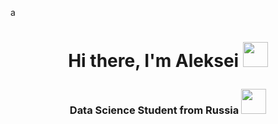 a<h1 align="center">Hi there, I'm Aleksei</a> 
<img src="https://media4.giphy.com/media/v1.Y2lkPTc5MGI3NjExNXF6dHB1NjBuMGhxMXkyZzY1dXFyYm10ZnNldHB2c3ViZzB0bnZteSZlcD12MV9pbnRlcm5hbF9naWZfYnlfaWQmY3Q9cw/T5xJw3MlEZAQ3hyrct/giphy.gif" width="40"/>
<h3 align="center">Data Science Student from Russia</a> 
<img src="https://media4.giphy.com/media/v1.Y2lkPTc5MGI3NjExNnV5Z2s2YTVscXpxbmtlZnAzMTR4d2ppZXBoeDZvczdvN3dtbDR0dyZlcD12MV9pbnRlcm5hbF9naWZfYnlfaWQmY3Q9cw/KzihYbSXWZcu9VVWE0/giphy.gif" width="40"/>



<!--
**Aleksei-Ianin/Aleksei-Ianin** is a ✨ _special_ ✨ repository because its `README.md` (this file) appears on your GitHub profile.

Here are some ideas to get you started:

- 🔭 I’m currently working on ...
- 🌱 I’m currently learning ...
- 👯 I’m looking to collaborate on ...
- 🤔 I’m looking for help with ...
- 💬 Ask me about ...
- 📫 How to reach me: ...
- 😄 Pronouns: ...
- ⚡ Fun fact: ...
-->
